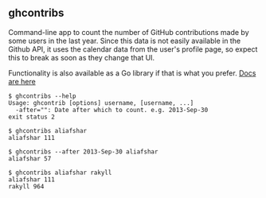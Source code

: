 ghcontribs
--

Command-line app to count the number of GitHub contributions made by some users
in the last year. Since this data is not easily available in the Github API, it
uses the calendar data from the user's profile page, so expect this to break as
soon as they change that UI.

Functionality is also available as a Go library if that is what you prefer. [Docs are here](https://godoc.org/github.com/aliafshar/ghcontribs)

    $ ghcontribs --help
    Usage: ghcontrib [options] username, [username, ...]
      -after="": Date after which to count. e.g. 2013-Sep-30
    exit status 2

    $ ghcontribs aliafshar
    aliafshar 111

    $ ghcontribs --after 2013-Sep-30 aliafshar
    aliafshar 57

    $ ghcontribs aliafshar rakyll
    aliafshar 111
    rakyll 964
